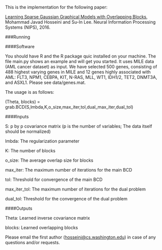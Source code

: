 This is the implementation for the following paper:

[Learning Sparse Gaussian Graphical Models with Overlapping Blocks](http://papers.nips.cc/paper/6097-learning-sparse-gaussian-graphical-models-with-overlapping-blocks.pdf)‎, Mohammad Javad Hosseini and Su-In Lee. Neural Information Processing Systems (NIPS), 2016.

###Running

####Software

You should have R and the R package quic installed on your machine. The file main.py shows an example and will get you started. It uses MILE data (AML
cancer dataset) as input. We have selected 500 genes, consisting of 488 highest varying genes in MILE and 12 genes highly associated with AML:
FLT3, NPM1, CEBPA, KIT, N-RAS, MLL, WT1, IDH1/2, TET2, DNMT3A, and ASXL1. Please see data/genes.mat.

The usage is as follows:

(Theta, blocks) = grab.BCD(S,lmbda,K,o_size,max_iter,tol,dual_max_iter,dual_tol)

####Inputs

S: p by p covariance matrix (p is the number of variables; The data itself should be normalized)

lmbda: The regularization parameter

K: The number of blocks

o_size: The average overlap size for blocks

max_iter: The maximum number of iterations for the main BCD

tol: Threshold for convergence of the main BCD

max_iter_tol: The maximum number of iterations for the dual problem

dual_tol: Threshold for the convergence of the dual problem

####Outputs

Theta: Learned inverse covariance matrix

blocks: Learned overlapping blocks

Please email the first author (hosseini@cs.washington.edu) in case of any questions and/or requests.
